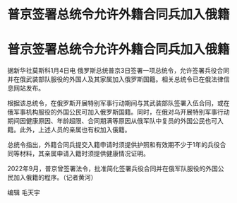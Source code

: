 # 普京签署总统令允许外籍合同兵加入俄籍

# 普京签署总统令允许外籍合同兵加入俄籍

据新华社莫斯科1月4日电
俄罗斯总统普京3日签署一项总统令，允许签署兵役合同并在俄武装部队服役的外国人及其家属加入俄罗斯国籍。相关总统令已在俄法律信息网站发布。

根据该总统令，在俄罗斯开展特别军事行动期间与其武装部队签署入伍合同，或在俄军事机构服役的外国公民可加入俄罗斯国籍。同时，在俄对乌开展特别军事行动期间因健康原因、年龄超限、合同期满等原因从俄军队中复员的外国公民也可入籍。此外，上述人员的亲属也有权加入俄籍。

总统令指出，外籍合同兵提交入籍申请时须提供护照和有效期不少于1年的兵役合同等材料，其亲属申请入籍时须提供健康情况证明。

2022年9月，普京曾签署法令，批准简化签署兵役合同并在俄军队服役的外国公民加入俄籍的程序。（记者黄河）

编辑 毛天宇

